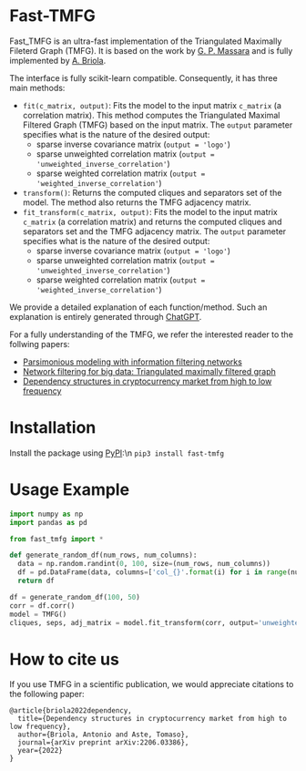 # Fast-TMFG

Fast_TMFG is an ultra-fast implementation of the Triangulated Maximally Fileterd Graph (TMFG). It is based on the work by [G. P. Massara](https://github.com/gprevide/MFCF-Pyton/tree/main/src) and is fully implemented by [A. Briola](https://github.com/AntoBr96).

The interface is fully scikit-learn compatible. Consequently, it has three main methods:
- `fit(c_matrix, output)`: Fits the model to the input matrix `c_matrix` (a correlation matrix). This method computes the Triangulated Maximal Filtered Graph (TMFG) based on the input matrix. The `output` parameter specifies what is the nature of the desired output:
  - sparse inverse covariance matrix (`output = 'logo'`)
  - sparse unweighted correlation matrix (`output = 'unweighted_inverse_correlation'`)
  - sparse weighted correlation matrix (`output = 'weighted_inverse_correlation'`)
- `transform()`: Returns the computed cliques and separators set of the model. The method also returns the TMFG adjacency matrix.
- `fit_transform(c_matrix, output)`: Fits the model to the input matrix `c_matrix` (a correlation matrix) and returns the computed cliques and separators set and the TMFG adjacency matrix. The `output` parameter specifies what is the nature of the desired output:
  - sparse inverse covariance matrix (`output = 'logo'`)
  - sparse unweighted correlation matrix (`output = 'unweighted_inverse_correlation'`)
  - sparse weighted correlation matrix (`output = 'weighted_inverse_correlation'`)

We provide a detailed explanation of each function/method. Such an explanation is entirely generated through [ChatGPT](https://chat.openai.com).

For a fully understanding of the TMFG, we refer the interested reader to the follwing papers:
- [Parsimonious modeling with information filtering networks](https://journals.aps.org/pre/pdf/10.1103/PhysRevE.94.062306)
- [Network filtering for big data: Triangulated maximally filtered graph](https://academic.oup.com/comnet/article/5/2/161/2555365)
- [Dependency structures in cryptocurrency market from high to low frequency](https://arxiv.org/pdf/2206.03386.pdf)

# Installation
Install the package using [PyPI](https://pypi.org/project/fast-tmfg/):\n
`pip3 install fast-tmfg`

# Usage Example
```python
import numpy as np
import pandas as pd

from fast_tmfg import *

def generate_random_df(num_rows, num_columns):
  data = np.random.randint(0, 100, size=(num_rows, num_columns))
  df = pd.DataFrame(data, columns=['col_{}'.format(i) for i in range(num_columns)])
  return df

df = generate_random_df(100, 50)
corr = df.corr()
model = TMFG()
cliques, seps, adj_matrix = model.fit_transform(corr, output='unweighted_inverse_correlation')
```

# How to cite us

If you use TMFG in a scientific publication, we would appreciate citations to the following paper:

```
@article{briola2022dependency,
  title={Dependency structures in cryptocurrency market from high to low frequency},
  author={Briola, Antonio and Aste, Tomaso},
  journal={arXiv preprint arXiv:2206.03386},
  year={2022}
}
```
